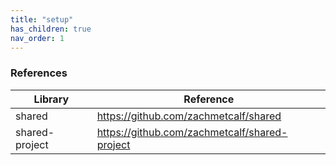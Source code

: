 ```yaml
---
title: "setup"
has_children: true
nav_order: 1
---
```


### References
Library | Reference
---------------- | ----------------
shared | https://github.com/zachmetcalf/shared
shared-project | https://github.com/zachmetcalf/shared-project
